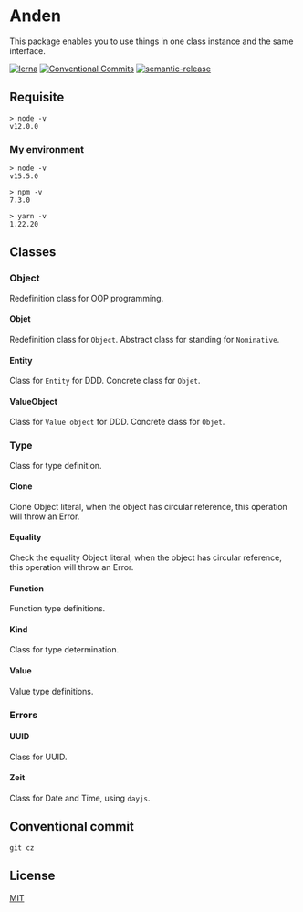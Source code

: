 # Anden

This package enables you to use things in one class instance and the same interface.

[![lerna](https://img.shields.io/badge/maintained%20with-lerna-cc00ff.svg)](https://lerna.js.org/)
[![Conventional Commits](https://img.shields.io/badge/Conventional%20Commits-1.0.0-yellow.svg)](https://conventionalcommits.org)
[![semantic-release](https://img.shields.io/badge/%20%20%F0%9F%93%A6%F0%9F%9A%80-semantic--release-e10079.svg)](https://github.com/semantic-release/semantic-release)

## Requisite

```
> node -v
v12.0.0
```

### My environment

```
> node -v
v15.5.0

> npm -v
7.3.0

> yarn -v
1.22.20
```

## Classes

### Object

Redefinition class for OOP programming.

#### Objet

Redefinition class for `Object`. Abstract class for standing for `Nominative`.

#### Entity

Class for `Entity` for DDD. Concrete class for `Objet`.

#### ValueObject

Class for `Value object` for DDD. Concrete class for `Objet`.

### Type

Class for type definition.

#### Clone

Clone Object literal, when the object has circular reference, this operation will throw an Error.

#### Equality

Check the equality Object literal, when the object has circular reference, this operation will throw an Error.

#### Function

Function type definitions.

#### Kind

Class for type determination.

#### Value

Value type definitions.

### Errors

#### UUID

Class for UUID.

#### Zeit

Class for Date and Time, using `dayjs`.

## Conventional commit

```
git cz
```

## License

[MIT](LICENSE)
